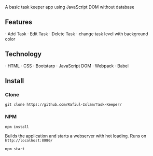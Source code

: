 A basic task keeper app using JavaScript DOM without database

## Features
 ⋅ Add Task
 ⋅ Edit Task
 ⋅ Delete Task
 ⋅ change task level with background color
 
## Technology
 ⋅ HTML
 ⋅ CSS
 ⋅ Bootstarp
 ⋅ JavaScript DOM
 ⋅ Webpack
 ⋅ Babel
 
 ## Install
 
 ### Clone
```
git clone https://github.com/Rafiul-Islam/Task-Keeper/
```
 
 ### NPM
 ```
 npm install
 ```
 
Builds the application and starts a webserver with hot loading. Runs on `http://localhost:8080/`
 
 ```
 npm start
 ```
 
